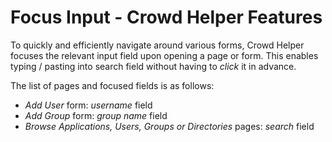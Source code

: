 # Focus Input - Crowd Helper Features
To quickly and efficiently navigate around various forms, Crowd Helper focuses
the relevant input field upon opening a page or form. This enables
typing / pasting into search field without having to *click* it in advance.

The list of pages and focused fields is as follows:
* *Add User* form: *username* field
* *Add Group* form: *group name* field
* *Browse Applications, Users, Groups or Directories* pages: *search* field

